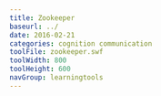 ```yaml
---
title: Zookeeper
baseurl: ../
date: 2016-02-21
categories: cognition communication
toolFile: zookeeper.swf
toolWidth: 800
toolHeight: 600
navGroup: learningtools
---
```


